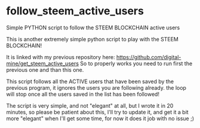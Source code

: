 # follow_steem_active_users
Simple PYTHON script to follow the STEEM BLOCKCHAIN active users

This is another extremely simple python script to play with the STEEM BLOCKCHAIN!

It is linked with my previous repository here:
https://github.com/digital-mine/get_steem_active_users
So to properly works you need to run first the previous one and than this one.

This script follows all the ACTIVE users that have been saved by the previous program, it ignores the users you are following already. the loop will stop once all the users saved in the list has been followed!

The script is very simple, and not "elegant" at all, but I wrote it in 20 minutes, so please be patient about this, I'll try to update it, and get it a bit more "elegant" when I'll get some time, for now it does it job with no issue ;)
